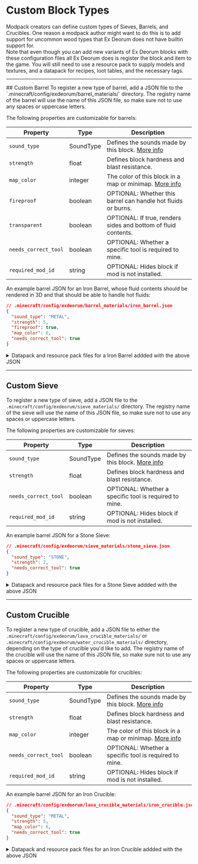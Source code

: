 # Custom Block Types
Modpack creators can define custom types of Sieves, Barrels, and Crucibles. One reason a modpack author might want to do this is to add support for uncommon wood types that Ex Deorum does not have builtin support for.    
Note that even though you can add new variants of Ex Deorum blocks with these configuration files all Ex Deorum does is register the block and item to the game. You will still
need to use a resource pack to supply models and textures, and a datapack for recipes, loot tables, and the necessary tags.     
<hr>
## Custom Barrel
To register a new type of barrel, add a JSON file to the `.minecraft/config/exdeorum/barrel_materials/` directory. The registry name of the barrel will use the name of this JSON file, so make sure not to use any spaces or uppercase letters.

The following properties are customizable for barrels:

| Property  | Type | Description |
| --------- | ------- | ----------- |
| `sound_type` | SoundType | Defines the sounds made by this block. [More info](./sound_types.md) |
| `strength` | float | Defines block hardness and blast resistance. |
| `map_color` | integer | The color of this block in a map or minimap. [More info](https://minecraft.wiki/w/Map_item_format#Base_colors) |
| `fireproof` | boolean | OPTIONAL: Whether this barrel can handle hot fluids or burns. |
| `transparent` | boolean | OPTIONAL: If true, renders sides and bottom of fluid contents. |
| `needs_correct_tool` | boolean | OPTIONAL: Whether a specific tool is required to mine. |
| `required_mod_id` | string | OPTIONAL: Hides block if mod is not installed. |

An example barrel JSON for an Iron Barrel, whose fluid contents should be rendered in 3D and that should be able to handle hot fluids:


```json
// .minecraft/config/exdeorum/barrel_materials/iron_barrel.json 
{
  "sound_type": "METAL",
  "strength": 5,
  "fireproof": true,
  "map_color": 6,
  "needs_correct_tool": true
}
```

<details>
<summary>Datapack and resource pack files for a Iron Barrel addded with the above JSON</summary>
<hr>
The datapack should have a recipe, loot table, and block/item tags for the barrel. Don't include the comments at the top of the files. <br><br>
        
The loot table:
```json
// mydatapack.zip, data/exdeorum/loot_tables/blocks/iron_barrel.json
{
  "type": "minecraft:block",
  "pools": [
    {
      "bonus_rolls": 0.0,
      "conditions": [
        {
          "condition": "minecraft:survives_explosion"
        }
      ],
      "entries": [
        {
          "type": "minecraft:item",
          "name": "exdeorum:iron_barrel"
        }
      ],
      "rolls": 1.0
    }
  ],
  "random_sequence": "exdeorum:blocks/iron_barrel"
}
```
The recipe:
```json
// mydatapack.zip, data/exdeorum/recipes/iron_barrel.json
{
  "type": "minecraft:crafting_shaped",
  "category": "misc",
  "key": {
    "m": {
      "item": "minecraft:heavy_weighted_pressure_plate"
    },
    "s": {
      "item": "minecraft:iron_ingot"
    }
  },
  "pattern": [
    "s s",
    "s s",
    "sms"
  ],
  "result": {
    "item": "exdeorum:iron_barrel"
  }
}
```
The block tag file for harvesting with a pickaxe:
```json
// mydatapack.zip, data/minecraft/tags/blocks/mineable/pickaxe.json
{
  "values": [
    "exdeorum:iron_barrel"
  ]
}
```
The item tag file:
```json
// mydatapack.zip, data/exdeorum/tags/items/stone_barrels.json
{
  "values": [
    "exdeorum:iron_barrel"
  ]
}
```
<hr>
The resource pack should include a blockstate file, a block and item model, and optionally textures. For Iron Block, we'll just use Vanilla texture. <br><br>
The blockstate file:
```json
// myresourcepack.zip, assets/exdeorum/blockstate/iron_barrel.json
{
  "variants": {
    "": {
      "model": "exdeorum:block/iron_barrel"
    }
  }
}
```
The block model file:
```json
// myresourcepack.zip, assets/exdeorum/models/block/iron_barrel.json
{
  "parent": "exdeorum:block/template_barrel",
  "textures": {
    "barrel": "minecraft:block/iron_block"
  }
}
```
The item model file:
```json
// myresourcepack.zip, assets/exdeorum/models/item/iron_barrel.json
{
  "parent": "exdeorum:block/iron_barrel"
}
```
</details>
<hr>

## Custom Sieve
To register a new type of sieve, add a JSON file to the `.minecraft/config/exdeorum/sieve_materials/` directory. The registry name of the sieve will use the name of this JSON file, so make sure not to use any spaces or uppercase letters.     

The following properties are customizable for sieves:

| Property  | Type | Description |
| --------- | ------- | ----------- |
| `sound_type` | SoundType | Defines the sounds made by this block. [More info](./sound_types.md) |
| `strength` | float | Defines block hardness and blast resistance. |
| `needs_correct_tool` | boolean | OPTIONAL: Whether a specific tool is required to mine. |
| `required_mod_id` | string | OPTIONAL: Hides block if mod is not installed. |

An example barrel JSON for a Stone Sieve:

```json
// .minecraft/config/exdeorum/sieve_materials/stone_sieve.json 
{
  "sound_type": "STONE",
  "strength": 2,
  "needs_correct_tool": true
}
```

<details>
<summary>Datapack and resource pack files for a Stone Sieve addded with the above JSON</summary>
<hr>
The datapack should have a recipe, loot table, and block tags for the barrel. Don't include the comments at the top of the files.  <br><br>
        
The loot table:
```json
// mydatapack.zip, data/exdeorum/loot_tables/blocks/stone_sieve.json
{
  "type": "minecraft:block",
  "pools": [
    {
      "bonus_rolls": 0.0,
      "conditions": [
        {
          "condition": "minecraft:survives_explosion"
        }
      ],
      "entries": [
        {
          "type": "minecraft:item",
          "name": "exdeorum:stone_sieve"
        }
      ],
      "rolls": 1.0
    }
  ],
  "random_sequence": "exdeorum:blocks/stone_sieve"
}
```
The recipe:
```json
// mydatapack.zip, data/exdeorum/recipes/stone_sieve.json
{
  "type": "minecraft:crafting_shaped",
  "category": "misc",
  "key": {
    "I": {
      "item": "exdeorum:stone_pebble"
    },
    "O": {
      "item": "minecraft:stone"
    },
    "_": {
      "item": "minecraft:stone_slab"
    }
  },
  "pattern": [
    "O O",
    "O_O",
    "I I"
  ],
  "result": {
    "item": "exdeorum:stone_sieve"
  }
}
```
The block tag file for harvesting with a pickaxe:
```json
// mydatapack.zip, data/minecraft/tags/blocks/mineable/pickaxe.json
{
  "values": [
    "exdeorum:stone_sieve"
  ]
}
```
<hr>

The resource pack should include a blockstate file, a block and item model, and optionally textures. For Stone, we'll just use Vanilla texture. <br><br>
The blockstate file:
```json
// myresourcepack.zip, assets/exdeorum/blockstate/stone_sieve.json
{
  "variants": {
    "": {
      "model": "exdeorum:block/stone_sieve"
    }
  }
}
```
The block model file:
```json
// myresourcepack.zip, assets/exdeorum/models/block/stone_sieve.json
{
  "parent": "exdeorum:block/template_sieve",
  "textures": {
    "texture": "minecraft:block/stone"
  }
}
```
The item model file:
```json
// myresourcepack.zip, assets/exdeorum/models/item/stone_sieve.json
{
  "parent": "exdeorum:block/stone_sieve"
}
```
</details>
<hr>

## Custom Crucible
To register a new type of crucible, add a JSON file to either the `.minecraft/config/exdeorum/lava_crucible_materials/` or `.minecraft/config/exdeorum/water_crucible_materials/` directory, depending on the type of crucible you'd like to add. The registry name of the crucible will use the name of this JSON file, so make sure not to use any spaces or uppercase letters.     

The following properties are customizable for crucibles:

| Property  | Type | Description |
| --------- | ------- | ----------- |
| `sound_type` | SoundType | Defines the sounds made by this block. [More info](./sound_types.md) |
| `strength` | float | Defines block hardness and blast resistance. |
| `map_color` | integer | The color of this block in a map or minimap. [More info](https://minecraft.wiki/w/Map_item_format#Base_colors) |
| `needs_correct_tool` | boolean | OPTIONAL: Whether a specific tool is required to mine. |
| `required_mod_id` | string | OPTIONAL: Hides block if mod is not installed. |

An example barrel JSON for an Iron Crucible:

```json
// .minecraft/config/exdeorum/lava_crucible_materials/iron_crucible.json 
{
  "sound_type": "METAL",
  "strength": 5,
  "map_color": 6,
  "needs_correct_tool": true
}
```

<details>
<summary>Datapack and resource pack files for an Iron Crucible addded with the above JSON</summary>
<hr>
The datapack should have a recipe, loot table, and block tags for the crucible. Don't include the comments at the top of the files.  <br><br>
        
The loot table:
```json
// mydatapack.zip, data/exdeorum/loot_tables/blocks/iron_crucible.json
{
  "type": "minecraft:block",
  "pools": [
    {
      "bonus_rolls": 0.0,
      "conditions": [
        {
          "condition": "minecraft:survives_explosion"
        }
      ],
      "entries": [
        {
          "type": "minecraft:item",
          "name": "exdeorum:iron_crucible"
        }
      ],
      "rolls": 1.0
    }
  ],
  "random_sequence": "exdeorum:blocks/iron_crucible"
}
```
The recipe:
```json
// mydatapack.zip, data/exdeorum/recipes/iron_crucible.json
{
  "type": "minecraft:crafting_shaped",
  "category": "misc",
  "key": {
    "O": {
      "item": "minecraft:iron_ingot"
    },
    "_": {
      "item": "minecraft:heavy_weighted_pressure_plate"
    }
  },
  "pattern": [
    "O O",
    "O O",
    "O_O"
  ],
  "result": {
    "item": "exdeorum:iron_crucible"
  }
}
```
The block tag file for harvesting with a pickaxe:
```json
// mydatapack.zip, data/minecraft/tags/blocks/mineable/pickaxe.json
{
  "values": [
    "exdeorum:iron_crucible"
  ]
}
```
<hr>

The resource pack should include a blockstate file, a block and item model, and optionally textures. For Stone, we'll just use Vanilla texture. <br><br>
The blockstate file:
```json
// myresourcepack.zip, assets/exdeorum/blockstate/iron_crucible.json
{
  "variants": {
    "": {
      "model": "exdeorum:block/iron_crucible"
    }
  }
}
```
The block model file:
```json
// myresourcepack.zip, assets/exdeorum/models/block/iron_crucible.json
{
  "parent": "exdeorum:block/template_crucible",
  "textures": {
    "texture": "minecraft:block/iron_block"
  }
}
```
The item model file:
```json
// myresourcepack.zip, assets/exdeorum/models/item/iron_crucible.json
{
  "parent": "exdeorum:block/iron_crucible"
}
```
</details>